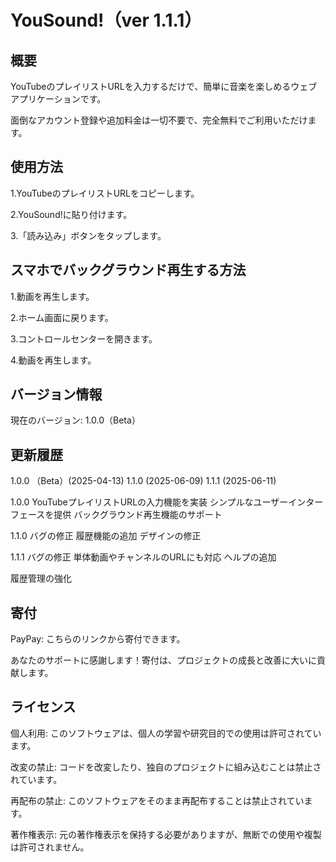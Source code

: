 # YouSound!（ver 1.1.1）

## 概要

YouTubeのプレイリストURLを入力するだけで、簡単に音楽を楽しめるウェブアプリケーションです。

面倒なアカウント登録や追加料金は一切不要で、完全無料でご利用いただけます。

## 使用方法

1.YouTubeのプレイリストURLをコピーします。

2.YouSound!に貼り付けます。

3.「読み込み」ボタンをタップします。

## スマホでバックグラウンド再生する方法

1.動画を再生します。

2.ホーム画面に戻ります。

3.コントロールセンターを開きます。

4.動画を再生します。

## バージョン情報

現在のバージョン: 1.0.0（Beta）

## 更新履歴

1.0.0 （Beta）(2025-04-13)
1.1.0 (2025-06-09)
1.1.1 (2025-06-11)

1.0.0
YouTubeプレイリストURLの入力機能を実装
シンプルなユーザーインターフェースを提供
バックグラウンド再生機能のサポート

1.1.0
バグの修正
履歴機能の追加
デザインの修正

1.1.1
バグの修正
単体動画やチャンネルのURLにも対応
ヘルプの追加

履歴管理の強化
## 寄付

PayPay: こちらのリンクから寄付できます。

あなたのサポートに感謝します！寄付は、プロジェクトの成長と改善に大いに貢献します。

## ライセンス

個人利用: このソフトウェアは、個人の学習や研究目的での使用は許可されています。

改変の禁止: コードを改変したり、独自のプロジェクトに組み込むことは禁止されています。

再配布の禁止: このソフトウェアをそのまま再配布することは禁止されています。

著作権表示: 元の著作権表示を保持する必要がありますが、無断での使用や複製は許可されません。
